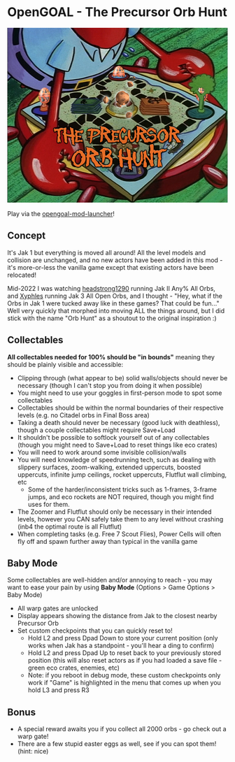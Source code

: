 # OpenGOAL - The Precursor Orb Hunt

<img src="https://raw.githubusercontent.com/dallmeyer/opengoal-orbhunt/main/ModImage.png" height="400">

Play via the [opengoal-mod-launcher](https://opengoal-unofficial-mods.github.io)!

## Concept
It's Jak 1 but everything is moved all around! All the level models and collision are unchanged, and no new actors have been added in this mod - it's more-or-less the vanilla game except that existing actors have been relocated!

Mid-2022 I was watching [headstrong1290](https://www.twitch.tv/headstrong1290) running Jak II Any% All Orbs, and [Xyphles](https://www.twitch.tv/xyphles) running Jak 3 All Open Orbs, and I thought - "Hey, what if the Orbs in Jak 1 were tucked away like in these games? That could be fun..." Well very quickly that morphed into moving ALL the things around, but I did stick with the name "Orb Hunt" as a shoutout to the original inspiration :)

## Collectables
**All collectables needed for 100% should be "in bounds"** meaning they should be plainly visible and accessible:
- Clipping through (what appear to be) solid walls/objects should never be necessary (though I can't stop you from doing it when possible)
- You might need to use your goggles in first-person mode to spot some collectables
- Collectables should be within the normal boundaries of their respective levels (e.g. no Citadel orbs in Final Boss area)
- Taking a death should never be necessary (good luck with deathless), though a couple collectables might require Save+Load
- It shouldn't be possible to softlock yourself out of any collectables (though you might need to Save+Load to reset things like eco crates)
- You will need to work around some invisible collision/walls
- You will need knowledge of speedrunning tech, such as dealing with slippery surfaces, zoom-walking, extended uppercuts, boosted uppercuts, infinite jump ceilings, rocket uppercuts, Flutflut wall climbing, etc
  - Some of the harder/inconsistent tricks such as 1-frames, 3-frame jumps, and eco rockets are NOT required, though you might find uses for them.
- The Zoomer and Flutflut should only be necessary in their intended levels, however you CAN safely take them to any level without crashing (inb4 the optimal route is all Flutflut)
- When completing tasks (e.g. Free 7 Scout Flies), Power Cells will often fly off and spawn further away than typical in the vanilla game

## Baby Mode
Some collectables are well-hidden and/or annoying to reach - you may want to ease your pain by using **Baby Mode** (Options > Game Options > Baby Mode)
- All warp gates are unlocked
- Display appears showing the distance from Jak to the closest nearby Precursor Orb
- Set custom checkpoints that you can quickly reset to!
  - Hold L2 and press Dpad Down to store your current position (only works when Jak has a standpoint - you'll hear a ding to confirm)
  - Hold L2 and press Dpad Up to reset back to your previously stored position (this will also reset actors as if you had loaded a save file - green eco crates, enemies, etc)
  - Note: if you reboot in debug mode, these custom checkpoints only work if "Game" is highlighted in the menu that comes up when you hold L3 and press R3

## Bonus
- A special reward awaits you if you collect all 2000 orbs - go check out a warp gate!
- There are a few stupid easter eggs as well, see if you can spot them! (hint: nice)
